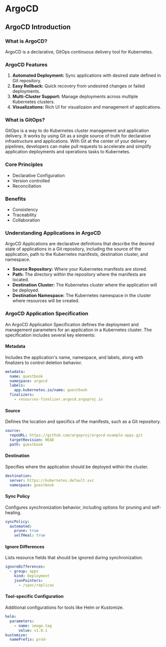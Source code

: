 # ArgoCD

## ArgoCD Introduction

### What is ArgoCD?

ArgoCD is a declarative, GitOps continuous delivery tool for Kubernetes.

### ArgoCD Features

1. **Automated Deployment:** Sync applications with desired state defined in Git repository.
2. **Easy Rollback:** Quick recovery from undesired changes or failed deployments.
3. **Multi-Cluster Support:** Manage deployments across multiple Kubernetes clusters.
4. **Visualizations:** Rich UI for visualizaion and management of applications.

### What is GitOps?

GitOps is a way to do Kubernetes cluster management and application delivery. It works by using Git as a single source of truth for declarative infrastructure and applications. With Git at the center of your delivery pipelines, developers can make pull requests to accelerate and simplify application deployments and operations tasks to Kubernetes.

### Core Principles

- Declarative Configuration
- Version controlled
- Reconciliation

### Benefits

- Consistency
- Traceability
- Collaboration

### Understanding Applications in ArgoCD

ArgoCD Applications are declarative definitions that describe the desired state of applications in a Git repository, including the source of the application, path to the Kubernetes manifests, destination cluster, and namespace.

- **Source Repository:** Where your Kubernetes manifests are stored.
- **Path:** The directory within the repository where the manifests are located.
- **Destination Cluster:** The Kubernetes cluster where the application will be deployed.
- **Destination Namespace:** The Kubernetes namespace in the cluster where resources will be created.

### ArgoCD Application Specification

An ArgoCD Application Specification defines the deployment and management parameters for an application in a Kubernetes cluster. The specification includes several key elements:

#### Metadata

Includes the application's name, namespace, and labels, along with finalizers to control deletion behavior.

```yaml
metadata:
  name: guestbook
  namespace: argocd
  labels:
    app.kubernetes.io/name: guestbook
  finalizers:
    - resources-finalizer.argocd.argoproj.io
```

#### Source

Defines the location and specifics of the manifests, such as a Git repository.

```yaml
source:
  repoURL: https://github.com/argoproj/argocd-example-apps.git
  targetRevision: HEAD
  path: guestbook
```

#### Destination

Specifies where the application should be deployed within the cluster.

```yaml
destination:
  server: https://kubernetes.default.svc
  namespace: guestbook
```

#### Sync Policy

Configures synchronization behavior, including options for pruning and self-healing.

```yaml
syncPolicy:
  automated:
    prune: true
    selfHeal: true
```

#### Ignore Differences

Lists resource fields that should be ignored during synchronization.

```yaml
ignoreDifferences:
  - group: apps
    kind: Deployment
    jsonPointers:
      - /spec/replicas
```

#### Tool-specific Configuration

Additional configurations for tools like Helm or Kustomize.

```yaml
helm:
  parameters:
    - name: image.tag
      value: v1.0.1
kustomize:
  namePrefix: prod-
```
